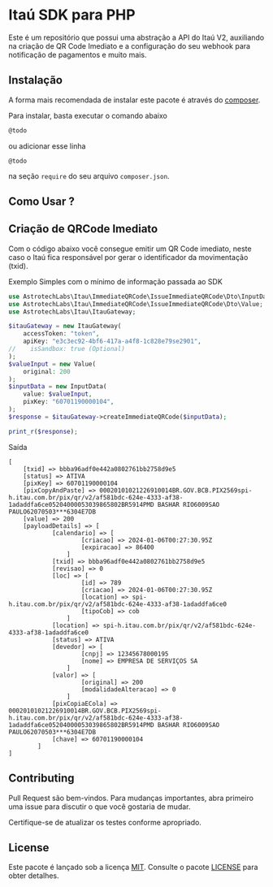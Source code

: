 # Itaú SDK para PHP

Este é um repositório que possui uma abstração a API do Itaú V2, auxiliando na criação de QR Code Imediato e a 
configuração do seu webhook para notificação de pagamentos e muito mais.


## Instalação
A forma mais recomendada de instalar este pacote é através do [composer](http://getcomposer.org/download/).

Para instalar, basta executar o comando abaixo

```bash
@todo
```

ou adicionar esse linha

```
@todo
```

na seção `require` do seu arquivo `composer.json`.

## Como Usar ?
## Criação de QRCode Imediato
Com o código abaixo você consegue emitir um QR Code imediato, neste caso o Itaú fica responsável 
por gerar o identificador da movimentação (txid).

Exemplo Simples com o mínimo de informação passada ao SDK
```php
use AstrotechLabs\Itau\ImmediateQRCode\IssueImmediateQRCode\Dto\InputData;
use AstrotechLabs\Itau\ImmediateQRCode\IssueImmediateQRCode\Dto\Value;
use AstrotechLabs\Itau\ItauGateway;

$itauGateway = new ItauGateway(
    accessToken: "token",
    apiKey: "e3c3ec92-4bf6-417a-a4f8-1c828e79se2901",
//    isSandbox: true (Optional)
);
$valueInput = new Value(
    original: 200
);
$inputData = new InputData(
    value: $valueInput,
    pixKey: "60701190000104",
);
$response = $itauGateway->createImmediateQRCode($inputData);

print_r($response);
```
Saída

``` 
[
    [txid] => bbba96adf0e442a0802761bb2758d9e5
    [status] => ATIVA
    [pixKey] => 60701190000104
    [pixCopyAndPaste] => 00020101021226910014BR.GOV.BCB.PIX2569spi-h.itau.com.br/pix/qr/v2/af581bdc-624e-4333-af38-1adaddfa6ce05204000053039865802BR5914PMD BASHAR RIO6009SAO PAULO62070503***6304E7DB
    [value] => 200
    [payloadDetails] => [
            [calendario] => [
                    [criacao] => 2024-01-06T00:27:30.95Z
                    [expiracao] => 86400
                ]
            [txid] => bbba96adf0e442a0802761bb2758d9e5
            [revisao] => 0
            [loc] => [
                    [id] => 789
                    [criacao] => 2024-01-06T00:27:30.95Z
                    [location] => spi-h.itau.com.br/pix/qr/v2/af581bdc-624e-4333-af38-1adaddfa6ce0
                    [tipoCob] => cob
                ]
            [location] => spi-h.itau.com.br/pix/qr/v2/af581bdc-624e-4333-af38-1adaddfa6ce0
            [status] => ATIVA
            [devedor] => [
                    [cnpj] => 12345678000195
                    [nome] => EMPRESA DE SERVIÇOS SA
                ]
            [valor] => [
                    [original] => 200
                    [modalidadeAlteracao] => 0
                ]
            [pixCopiaECola] => 00020101021226910014BR.GOV.BCB.PIX2569spi-h.itau.com.br/pix/qr/v2/af581bdc-624e-4333-af38-1adaddfa6ce05204000053039865802BR5914PMD BASHAR RIO6009SAO PAULO62070503***6304E7DB
            [chave] => 60701190000104
        ]
]
```

## Contributing

Pull Request são bem-vindos. Para mudanças importantes, abra primeiro uma issue para discutir o que você gostaria de mudar.

Certifique-se de atualizar os testes conforme apropriado.

## License

Este pacote é lançado sob a licença [MIT](https://choosealicense.com/licenses/mit/). Consulte o pacote [LICENSE](./LICENSE) para obter detalhes.